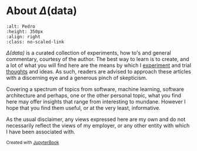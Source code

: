 # About $\Delta(\text{data})$

```{image} images/pedro-business.jpg
:alt: Pedro
:height: 350px
:align: right
:class: no-scaled-link
```

*$\Delta(\text{data})$* is a curated collection of experiments, how to's and general commentary, courtesy of the author. The best way to learn is to create, and a lot of what you will find here are the means by which I [experiment](experiments/index) and trial [thoughts](thoughts/index) and ideas. As such, readers are advised to approach these articles with a discerning eye and a generous pinch of skepticism.

Covering a spectrum of topics from software, machine learning, software architecture and perhaps, one or the other personal topic, what you find here may offer insights that range from interesting to mundane. However I hope that you find them useful, or at the very least, informative.

As the usual disclaimer, any views expressed here are my own and do not necessarily reflect the views of my employer, or any other entity with which I have been associated with.

<small>Created with [JupyterBook](https://jupyterbook.org)</small>
